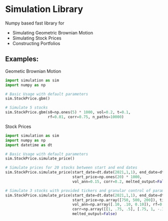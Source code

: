 # Simulation Library
Numpy based fast library for  
* Simulating Geometric Brownian Motion
* Simulating Stock Prices
* Constructing Portfolios 


## Examples:
Geometic Brownian Motion
```python
import simulation as sim 
import numpy as np

# Basic Usage with default parameters 
sim.StockPrice.gbm()

# Simulate 5 stocks
sim.StockPrice.gbm(s0=np.ones(5) * 1000, vol=0.2, t=0.1, 
                   rf=0.01, corr=0.75, n_paths=10000)

```

Stock Prices
```python
import simulation as sim 
import numpy as np
import datetime as dt

# Basic Usage with default parameters 
sim.StockPrice.simulate_price()

# Simulate prices for 20 stocks between start and end dates 
sim.StockPrice.simulate_price(start_date=dt.date(2021,1,1), end_date=dt.date(2022,1,1),
                              start_price=np.ones(20) * 1000,
                              vol_ann=0.15, corr=0.2, melted_output=False)

# Simulate 3 stocks with provided tickers and granular control of parameters
sim.StockPrice.simulate_price(start_date=dt.date(2021,1,1), end_date=dt.date(2025,1,1),
                              start_price=np.array([750, 500, 200]), ticker=['AAPL', 'FB', 'MMM'],
                              vol_ann=np.array([.10, .10, 0.10]), rf=0.01,
                              corr=np.array([[1, .75, .5], [.75, 1, -.10], [.5, -.1, 1]]),
                              melted_output=False)



```